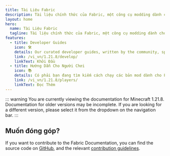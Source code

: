 ```yaml
---
title: Tài Liệu Fabric
description: Tài liệu chính thức của Fabric, một công cụ modding dành cho Minecraft.
layout: home
hero:
  name: Tài Liệu Fabric
  tagline: Tài liệu chính thức của Fabric, một công cụ modding dành cho Minecraft.
features:
  - title: Developer Guides
    icon: 🛠️
    details: Our curated developer guides, written by the community, span a wide range of topics from setting up a development environment to more advanced topics, such as rendering and networking.
    link: /vi_vn/1.21.8/develop/
    linkText: Khởi Đầu
  - title: Hướng Dẫn Cho Người Chơi
    icon: 📚
    details: Có phải bạn đang tìm kiếm cách chạy các bản mod dành cho Fabric? Bộ hướng dẫn của chúng tôi sẽ giúp bạn điều đó. Những cách này sẽ giúp bạn trong việc tải xuống, cài đặt và khắc phục sự cố khi dùng mod Fabric.
    link: /vi_vn/1.21.8/players/
    linkText: Đọc Thêm
---
```


::: warning
You are currently viewing the documentation for Minecraft 1.21.8.
Documentation for older versions may be incomplete.
If you are looking for a different version, please select it from the dropdown on the navigation bar.
:::

<div class="vp-doc homepage-container">

## Muốn đóng góp?

If you want to contribute to the Fabric Documentation, you can find the source code on [GitHub](https://github.com/FabricMC/fabric-docs), and the relevant [contribution guidelines](./contributing).

</div>
